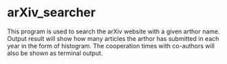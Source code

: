 # arXiv_searcher
This program is used to search the arXiv website with a given arthor name.
Output result will show how many articles the arthor has submitted in each year
in the form of histogram. The cooperation times with co-authors will also be shown
as terminal output.
